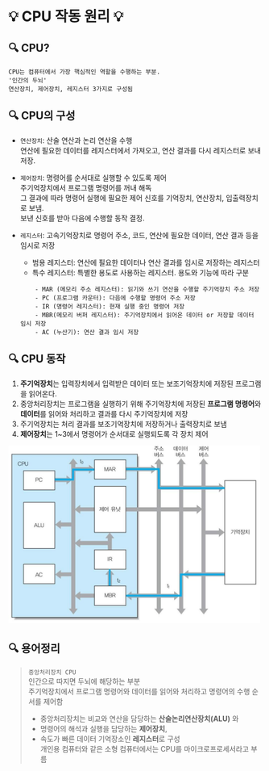 # 💡 CPU 작동 원리 💡

## 🔍 CPU?
```
CPU는 컴퓨터에서 가장 핵심적인 역할을 수행하는 부분.
'인간의 두뇌'
연산장치, 제어장치, 레지스터 3가지로 구성됨
```

## 🔍 CPU의 구성
* `연산장치`: 산술 연산과 논리 연산을 수행   
연산에 필요한 데이터를 레지스터에서 가져오고, 연산 결과를 다시 레지스터로 보내 저장.

* `제어장치`: 명령어를 순서대로 실행할 수 있도록 제어   
주기억장치에서 프로그램 명령어를 꺼내 해독   
그 결과에 따라 명령어 실행에 필요한 제어 신호를 기억장치, 연산장치, 입출력장치로 보냄.   
보낸 신호를 받아 다음에 수행할 동작 결정.

* `레지스터`: 고속기억장치로 명령어 주소, 코드, 연산에 필요한 데이터, 연산 결과 등을 임시로 저장   
    - 범용 레지스터: 연산에 필요한 데이터나 연산 결과를 임시로 저장하는 레지스터 
    - 특수 레지스터: 특별한 용도로 사용하는 레지스터. 용도와 기능에 따라 구분   
    ```
        - MAR (메모리 주소 레지스터): 읽기와 쓰기 연산을 수행할 주기억장치 주소 저장
        - PC (프로그램 카운터): 다음에 수행할 명령어 주소 저장
        - IR (명령어 레지스터): 현재 실행 중인 명령어 저장
        - MBR(메모리 버퍼 레지스터): 주기억장치에서 읽어온 데이터 or 저장할 데이터 임시 저장
        - AC (누산기): 연산 결과 임시 저장
    ```

## 🔍 CPU 동작
1. **주기억장치**는 입력장치에서 입력받은 데이터 또는 보조기억장치에 저장된 프로그램을 읽어온다.
2. 중앙처리장치는 프로그램을 실행하기 위해 주기억장치에 저장된 **프로그램 명령어**와 **데이터**를 읽어와 처리하고 결과를 다시 주기억장치에 저장
3. 주기억장치는 처리 결과를 보조기억장치에 저장하거나 출력장치로 보냄
4. **제어장치**는 1~3에서 명령어가 순서대로 실행되도록 각 장치 제어

<img src = "/컴퓨터구조/img/cpu.jpg" width="500px">

## 🔍 용어정리
> `중앙처리장치 CPU`   
> 인간으로 따지면 두뇌에 해당하는 부분   
> 주기억장치에서 프로그램 명령어와 데이터를 읽어와 처리하고 명령어의 수행 순서를 제어함   
> - 중앙처리장치는 비교와 연산을 담당하는 **산술논리연산장치(ALU)** 와   
> - 명령어의 해석과 실행을 담당하는 **제어장치**,   
> - 속도가 빠른 데이터 기억장소인 **레지스터**로 구성      
> 개인용 컴퓨터와 같은 소형 컴퓨터에서는 CPU를 마이크로프로세서라고 부름